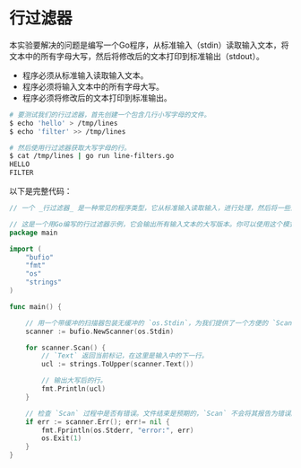 # 行过滤器

本实验要解决的问题是编写一个Go程序，从标准输入（stdin）读取输入文本，将文本中的所有字母大写，然后将修改后的文本打印到标准输出（stdout）。

- 程序必须从标准输入读取输入文本。
- 程序必须将输入文本中的所有字母大写。
- 程序必须将修改后的文本打印到标准输出。

```sh
# 要测试我们的行过滤器，首先创建一个包含几行小写字母的文件。
$ echo 'hello' > /tmp/lines
$ echo 'filter' >> /tmp/lines

# 然后使用行过滤器获取大写字母的行。
$ cat /tmp/lines | go run line-filters.go
HELLO
FILTER
```

以下是完整代码：

```go
// 一个 _行过滤器_ 是一种常见的程序类型，它从标准输入读取输入，进行处理，然后将一些派生结果打印到标准输出。`grep` 和 `sed` 是常见的行过滤器。

// 这是一个用Go编写的行过滤器示例，它会输出所有输入文本的大写版本。你可以使用这个模式来编写自己的Go行过滤器。
package main

import (
	"bufio"
	"fmt"
	"os"
	"strings"
)

func main() {

	// 用一个带缓冲的扫描器包装无缓冲的 `os.Stdin`，为我们提供了一个方便的 `Scan` 方法，该方法将扫描器推进到下一个标记；在默认扫描器中，这是下一行。
	scanner := bufio.NewScanner(os.Stdin)

	for scanner.Scan() {
		// `Text` 返回当前标记，在这里是输入中的下一行。
		ucl := strings.ToUpper(scanner.Text())

		// 输出大写后的行。
		fmt.Println(ucl)
	}

	// 检查 `Scan` 过程中是否有错误。文件结束是预期的，`Scan` 不会将其报告为错误。
	if err := scanner.Err(); err!= nil {
		fmt.Fprintln(os.Stderr, "error:", err)
		os.Exit(1)
	}
}

```
